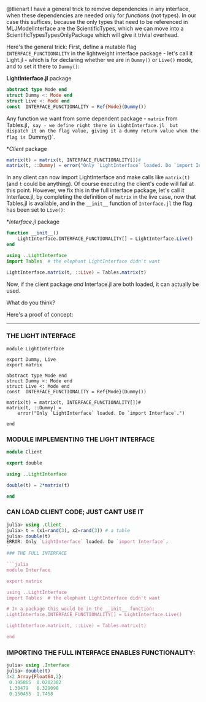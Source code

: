 @tlienart I have a general trick to remove dependencies in any interface, when these dependencies are needed only for *functions* (not types). In our case this suffices, because the only types that need to be referenced in MLJModelInterface are the ScientificTypes, which we can move into a ScientificTypesTypesOnlyPackage which will give it trivial overhead. 

Here's the general trick:  First, define a mutable flag `INTERFACE_FUNCTIONALITY` in the lightweight interface package - let's call it Light.jl - which is for declaring whether we are in `Dummy()` or `Live()` mode, and to set it there to  `Dummy()`:

**LightInterface.jl** package

```julia
abstract type Mode end
struct Dummy <: Mode end
struct Live <: Mode end
const  INTERFACE_FUNCTIONALITY = Ref{Mode}(Dummy())
```

Any function we want from some dependent package - `matrix` from Tables.jl`, say - we define right there in LightInterface.jl  but dispatch it on the flag value, giving it a dummy return value when the flag is `Dummy()`. 

**Client* package

```julia
matrix(t) = matrix(t, INTERFACE_FUNCTIONALITY[])# 
matrix(t, ::Dummy) = error("Only `LightInterface` loaded. Do `import Interface`.")
```

In any client can now import LightInterface and make calls like `matrix(t)` (and `t` could be anything). Of course executing the client's code will fail at this point. However, we fix this in the full interface package, let's call it Interface.jl, by completing the definition of `matrix` in the live case, now that Tables.jl is available, and in the `__init__` function of `Interface.jl` the flag has been set to `Live()`:

**Interface.jl* package

```julia
function __init__()
    LightInterface.INTERFACE_FUNCTIONALITY[] = LightInterface.Live()
end

using ..LightInterface
import Tables  # the elephant LightInterface didn't want

LightInterface.matrix(t, ::Live) = Tables.matrix(t)
```

Now, if the client package *and* Interface.jl are both loaded, it can actually be used.

What do you think?
 
Here's a proof of concept:

---

### THE LIGHT INTERFACE

```
module LightInterface

export Dummy, Live
export matrix

abstract type Mode end
struct Dummy <: Mode end
struct Live <: Mode end
const  INTERFACE_FUNCTIONALITY = Ref{Mode}(Dummy())

matrix(t) = matrix(t, INTERFACE_FUNCTIONALITY[])# 
matrix(t, ::Dummy) =
    error("Only `LightInterface` loaded. Do `import Interface`.")

end
```

### MODULE IMPLEMENTING THE LIGHT INTERFACE

```julia
module Client

export double

using ..LightInterface

double(t) = 2*matrix(t)

end
```
### CAN LOAD CLIENT CODE; JUST CANT USE IT

```julia
julia> using .Client
julia> t = (x1=rand(3), x2=rand(3)) # a table
julia> double(t)
ERROR: Only `LightInterface` loaded. Do `import Interface`.
``
### THE FULL INTERFACE

```julia
module Interface

export matrix

using ..LightInterface
import Tables  # the elephant LightInterface didn't want

# In a package this would be in the __init__ function:
LightInterface.INTERFACE_FUNCTIONALITY[] = LightInterface.Live()

LightInterface.matrix(t, ::Live) = Tables.matrix(t)

end
```
### IMPORTING THE FULL INTERFACE ENABLES FUNCTIONALITY:

```julia
julia> using .Interface
julia> double(t)
3×2 Array{Float64,2}:
 0.195865  0.0202382
 1.30479   0.329098 
 0.150455  1.7458  
```
